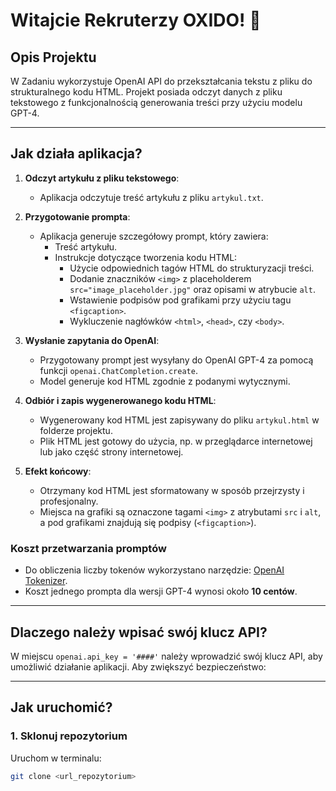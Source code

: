 
# Witajcie Rekruterzy OXIDO! 👋

## Opis Projektu

W Zadaniu wykorzystuje OpenAI API do przekształcania tekstu z pliku do strukturalnego kodu HTML. 
Projekt posiada odczyt danych z pliku tekstowego z funkcjonalnością generowania treści przy użyciu modelu GPT-4.

---

## Jak działa aplikacja?

1. **Odczyt artykułu z pliku tekstowego**:
   - Aplikacja odczytuje treść artykułu z pliku `artykul.txt`.

2. **Przygotowanie prompta**:
   - Aplikacja generuje szczegółowy prompt, który zawiera:
     - Treść artykułu.
     - Instrukcje dotyczące tworzenia kodu HTML:
       - Użycie odpowiednich tagów HTML do strukturyzacji treści.
       - Dodanie znaczników `<img>` z placeholderem `src="image_placeholder.jpg"` oraz opisami w atrybucie `alt`.
       - Wstawienie podpisów pod grafikami przy użyciu tagu `<figcaption>`.
       - Wykluczenie nagłówków `<html>`, `<head>`, czy `<body>`.

3. **Wysłanie zapytania do OpenAI**:
   - Przygotowany prompt jest wysyłany do OpenAI GPT-4 za pomocą funkcji `openai.ChatCompletion.create`.
   - Model generuje kod HTML zgodnie z podanymi wytycznymi.

4. **Odbiór i zapis wygenerowanego kodu HTML**:
   - Wygenerowany kod HTML jest zapisywany do pliku `artykul.html` w folderze projektu.
   - Plik HTML jest gotowy do użycia, np. w przeglądarce internetowej lub jako część strony internetowej.

5. **Efekt końcowy**:
   - Otrzymany kod HTML jest sformatowany w sposób przejrzysty i profesjonalny.
   - Miejsca na grafiki są oznaczone tagami `<img>` z atrybutami `src` i `alt`, a pod grafikami znajdują się podpisy (`<figcaption>`).

### Koszt przetwarzania promptów
- Do obliczenia liczby tokenów wykorzystano narzędzie: [OpenAI Tokenizer](https://platform.openai.com/tokenizer).
- Koszt jednego prompta dla wersji GPT-4 wynosi około **10 centów**.
---

## Dlaczego należy wpisać swój klucz API?
W miejscu `openai.api_key = '####'` należy wprowadzić swój klucz API, aby umożliwić działanie aplikacji. Aby zwiększyć bezpieczeństwo:

---

## Jak uruchomić?

### 1. Sklonuj repozytorium
Uruchom w terminalu:
```bash
git clone <url_repozytorium>
